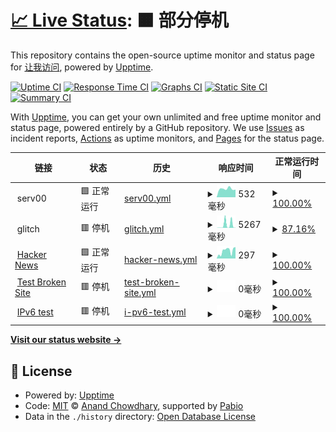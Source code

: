 # [📈 Live Status](https://demo.upptime.js.org): <!--live status--> **🟧 部分停机**

This repository contains the open-source uptime monitor and status page for [让我访问](https://demo.upptime.js.org), powered by [Upptime](https://github.com/upptime/upptime).

[![Uptime CI](https://github.com/worldciao/upptime/workflows/Uptime%20CI/badge.svg)](https://github.com/worldciao/upptime/actions?query=workflow%3A%22Uptime+CI%22)
[![Response Time CI](https://github.com/worldciao/upptime/workflows/Response%20Time%20CI/badge.svg)](https://github.com/worldciao/upptime/actions?query=workflow%3A%22Response+Time+CI%22)
[![Graphs CI](https://github.com/worldciao/upptime/workflows/Graphs%20CI/badge.svg)](https://github.com/worldciao/upptime/actions?query=workflow%3A%22Graphs+CI%22)
[![Static Site CI](https://github.com/worldciao/upptime/workflows/Static%20Site%20CI/badge.svg)](https://github.com/worldciao/upptime/actions?query=workflow%3A%22Static+Site+CI%22)
[![Summary CI](https://github.com/worldciao/upptime/workflows/Summary%20CI/badge.svg)](https://github.com/worldciao/upptime/actions?query=workflow%3A%22Summary+CI%22)

With [Upptime](https://upptime.js.org), you can get your own unlimited and free uptime monitor and status page, powered entirely by a GitHub repository. We use [Issues](https://github.com/worldciao/upptime/issues) as incident reports, [Actions](https://github.com/worldciao/upptime/actions) as uptime monitors, and [Pages](https://demo.upptime.js.org) for the status page.

<!--start: status pages-->
<!-- This summary is generated by Upptime (https://github.com/upptime/upptime) -->
<!-- Do not edit this manually, your changes will be overwritten -->
<!-- prettier-ignore -->
| 链接 | 状态 | 历史 | 响应时间 | 正常运行时间 |
| --- | ------ | ------- | ------------- | ------ |
| <img alt="" src="https://icons.duckduckgo.com/ip3/null.ico" height="13"> serv00 | 🟩 正常运行 | [serv00.yml](https://github.com/WorldCiao/upptime/commits/HEAD/history/serv00.yml) | <details><summary><img alt="响应时间图像" src="./graphs/serv00/response-time-week.png" height="20"> 532毫秒</summary><br><a href="https://worldciao.github.io/upptime/history/serv00"><img alt="响应时间 532" src="https://img.shields.io/endpoint?url=https%3A%2F%2Fraw.githubusercontent.com%2FWorldCiao%2Fupptime%2FHEAD%2Fapi%2Fserv00%2Fresponse-time.json"></a><br><a href="https://worldciao.github.io/upptime/history/serv00"><img alt="24 小时响应时间 481" src="https://img.shields.io/endpoint?url=https%3A%2F%2Fraw.githubusercontent.com%2FWorldCiao%2Fupptime%2FHEAD%2Fapi%2Fserv00%2Fresponse-time-day.json"></a><br><a href="https://worldciao.github.io/upptime/history/serv00"><img alt="7 天正常运行时间 532" src="https://img.shields.io/endpoint?url=https%3A%2F%2Fraw.githubusercontent.com%2FWorldCiao%2Fupptime%2FHEAD%2Fapi%2Fserv00%2Fresponse-time-week.json"></a><br><a href="https://worldciao.github.io/upptime/history/serv00"><img alt="30天的正常运行时间 532" src="https://img.shields.io/endpoint?url=https%3A%2F%2Fraw.githubusercontent.com%2FWorldCiao%2Fupptime%2FHEAD%2Fapi%2Fserv00%2Fresponse-time-month.json"></a><br><a href="https://worldciao.github.io/upptime/history/serv00"><img alt="1年的正常运行时间 532" src="https://img.shields.io/endpoint?url=https%3A%2F%2Fraw.githubusercontent.com%2FWorldCiao%2Fupptime%2FHEAD%2Fapi%2Fserv00%2Fresponse-time-year.json"></a></details> | <details><summary><a href="https://worldciao.github.io/upptime/history/serv00">100.00%</a></summary><a href="https://worldciao.github.io/upptime/history/serv00"><img alt="正常运行时间 100.00%" src="https://img.shields.io/endpoint?url=https%3A%2F%2Fraw.githubusercontent.com%2FWorldCiao%2Fupptime%2FHEAD%2Fapi%2Fserv00%2Fuptime.json"></a><br><a href="https://worldciao.github.io/upptime/history/serv00"><img alt="24 小时正常运行时间 100.00%" src="https://img.shields.io/endpoint?url=https%3A%2F%2Fraw.githubusercontent.com%2FWorldCiao%2Fupptime%2FHEAD%2Fapi%2Fserv00%2Fuptime-day.json"></a><br><a href="https://worldciao.github.io/upptime/history/serv00"><img alt="7 天正常运行时间 100.00%" src="https://img.shields.io/endpoint?url=https%3A%2F%2Fraw.githubusercontent.com%2FWorldCiao%2Fupptime%2FHEAD%2Fapi%2Fserv00%2Fuptime-week.json"></a><br><a href="https://worldciao.github.io/upptime/history/serv00"><img alt="30天的正常运行时间 100.00%" src="https://img.shields.io/endpoint?url=https%3A%2F%2Fraw.githubusercontent.com%2FWorldCiao%2Fupptime%2FHEAD%2Fapi%2Fserv00%2Fuptime-month.json"></a><br><a href="https://worldciao.github.io/upptime/history/serv00"><img alt="1年的正常运行时间 100.00%" src="https://img.shields.io/endpoint?url=https%3A%2F%2Fraw.githubusercontent.com%2FWorldCiao%2Fupptime%2FHEAD%2Fapi%2Fserv00%2Fuptime-year.json"></a></details>
| <img alt="" src="https://icons.duckduckgo.com/ip3/null.ico" height="13"> glitch | 🟥 停机 | [glitch.yml](https://github.com/WorldCiao/upptime/commits/HEAD/history/glitch.yml) | <details><summary><img alt="响应时间图像" src="./graphs/glitch/response-time-week.png" height="20"> 5267毫秒</summary><br><a href="https://worldciao.github.io/upptime/history/glitch"><img alt="响应时间 5267" src="https://img.shields.io/endpoint?url=https%3A%2F%2Fraw.githubusercontent.com%2FWorldCiao%2Fupptime%2FHEAD%2Fapi%2Fglitch%2Fresponse-time.json"></a><br><a href="https://worldciao.github.io/upptime/history/glitch"><img alt="24 小时响应时间 8356" src="https://img.shields.io/endpoint?url=https%3A%2F%2Fraw.githubusercontent.com%2FWorldCiao%2Fupptime%2FHEAD%2Fapi%2Fglitch%2Fresponse-time-day.json"></a><br><a href="https://worldciao.github.io/upptime/history/glitch"><img alt="7 天正常运行时间 5267" src="https://img.shields.io/endpoint?url=https%3A%2F%2Fraw.githubusercontent.com%2FWorldCiao%2Fupptime%2FHEAD%2Fapi%2Fglitch%2Fresponse-time-week.json"></a><br><a href="https://worldciao.github.io/upptime/history/glitch"><img alt="30天的正常运行时间 5267" src="https://img.shields.io/endpoint?url=https%3A%2F%2Fraw.githubusercontent.com%2FWorldCiao%2Fupptime%2FHEAD%2Fapi%2Fglitch%2Fresponse-time-month.json"></a><br><a href="https://worldciao.github.io/upptime/history/glitch"><img alt="1年的正常运行时间 5267" src="https://img.shields.io/endpoint?url=https%3A%2F%2Fraw.githubusercontent.com%2FWorldCiao%2Fupptime%2FHEAD%2Fapi%2Fglitch%2Fresponse-time-year.json"></a></details> | <details><summary><a href="https://worldciao.github.io/upptime/history/glitch">87.16%</a></summary><a href="https://worldciao.github.io/upptime/history/glitch"><img alt="正常运行时间 87.16%" src="https://img.shields.io/endpoint?url=https%3A%2F%2Fraw.githubusercontent.com%2FWorldCiao%2Fupptime%2FHEAD%2Fapi%2Fglitch%2Fuptime.json"></a><br><a href="https://worldciao.github.io/upptime/history/glitch"><img alt="24 小时正常运行时间 79.29%" src="https://img.shields.io/endpoint?url=https%3A%2F%2Fraw.githubusercontent.com%2FWorldCiao%2Fupptime%2FHEAD%2Fapi%2Fglitch%2Fuptime-day.json"></a><br><a href="https://worldciao.github.io/upptime/history/glitch"><img alt="7 天正常运行时间 87.16%" src="https://img.shields.io/endpoint?url=https%3A%2F%2Fraw.githubusercontent.com%2FWorldCiao%2Fupptime%2FHEAD%2Fapi%2Fglitch%2Fuptime-week.json"></a><br><a href="https://worldciao.github.io/upptime/history/glitch"><img alt="30天的正常运行时间 87.16%" src="https://img.shields.io/endpoint?url=https%3A%2F%2Fraw.githubusercontent.com%2FWorldCiao%2Fupptime%2FHEAD%2Fapi%2Fglitch%2Fuptime-month.json"></a><br><a href="https://worldciao.github.io/upptime/history/glitch"><img alt="1年的正常运行时间 87.16%" src="https://img.shields.io/endpoint?url=https%3A%2F%2Fraw.githubusercontent.com%2FWorldCiao%2Fupptime%2FHEAD%2Fapi%2Fglitch%2Fuptime-year.json"></a></details>
| <img alt="" src="https://icons.duckduckgo.com/ip3/news.ycombinator.com.ico" height="13"> [Hacker News](https://news.ycombinator.com) | 🟩 正常运行 | [hacker-news.yml](https://github.com/WorldCiao/upptime/commits/HEAD/history/hacker-news.yml) | <details><summary><img alt="响应时间图像" src="./graphs/hacker-news/response-time-week.png" height="20"> 297毫秒</summary><br><a href="https://worldciao.github.io/upptime/history/hacker-news"><img alt="响应时间 297" src="https://img.shields.io/endpoint?url=https%3A%2F%2Fraw.githubusercontent.com%2FWorldCiao%2Fupptime%2FHEAD%2Fapi%2Fhacker-news%2Fresponse-time.json"></a><br><a href="https://worldciao.github.io/upptime/history/hacker-news"><img alt="24 小时响应时间 453" src="https://img.shields.io/endpoint?url=https%3A%2F%2Fraw.githubusercontent.com%2FWorldCiao%2Fupptime%2FHEAD%2Fapi%2Fhacker-news%2Fresponse-time-day.json"></a><br><a href="https://worldciao.github.io/upptime/history/hacker-news"><img alt="7 天正常运行时间 297" src="https://img.shields.io/endpoint?url=https%3A%2F%2Fraw.githubusercontent.com%2FWorldCiao%2Fupptime%2FHEAD%2Fapi%2Fhacker-news%2Fresponse-time-week.json"></a><br><a href="https://worldciao.github.io/upptime/history/hacker-news"><img alt="30天的正常运行时间 297" src="https://img.shields.io/endpoint?url=https%3A%2F%2Fraw.githubusercontent.com%2FWorldCiao%2Fupptime%2FHEAD%2Fapi%2Fhacker-news%2Fresponse-time-month.json"></a><br><a href="https://worldciao.github.io/upptime/history/hacker-news"><img alt="1年的正常运行时间 297" src="https://img.shields.io/endpoint?url=https%3A%2F%2Fraw.githubusercontent.com%2FWorldCiao%2Fupptime%2FHEAD%2Fapi%2Fhacker-news%2Fresponse-time-year.json"></a></details> | <details><summary><a href="https://worldciao.github.io/upptime/history/hacker-news">100.00%</a></summary><a href="https://worldciao.github.io/upptime/history/hacker-news"><img alt="正常运行时间 100.00%" src="https://img.shields.io/endpoint?url=https%3A%2F%2Fraw.githubusercontent.com%2FWorldCiao%2Fupptime%2FHEAD%2Fapi%2Fhacker-news%2Fuptime.json"></a><br><a href="https://worldciao.github.io/upptime/history/hacker-news"><img alt="24 小时正常运行时间 100.00%" src="https://img.shields.io/endpoint?url=https%3A%2F%2Fraw.githubusercontent.com%2FWorldCiao%2Fupptime%2FHEAD%2Fapi%2Fhacker-news%2Fuptime-day.json"></a><br><a href="https://worldciao.github.io/upptime/history/hacker-news"><img alt="7 天正常运行时间 100.00%" src="https://img.shields.io/endpoint?url=https%3A%2F%2Fraw.githubusercontent.com%2FWorldCiao%2Fupptime%2FHEAD%2Fapi%2Fhacker-news%2Fuptime-week.json"></a><br><a href="https://worldciao.github.io/upptime/history/hacker-news"><img alt="30天的正常运行时间 100.00%" src="https://img.shields.io/endpoint?url=https%3A%2F%2Fraw.githubusercontent.com%2FWorldCiao%2Fupptime%2FHEAD%2Fapi%2Fhacker-news%2Fuptime-month.json"></a><br><a href="https://worldciao.github.io/upptime/history/hacker-news"><img alt="1年的正常运行时间 100.00%" src="https://img.shields.io/endpoint?url=https%3A%2F%2Fraw.githubusercontent.com%2FWorldCiao%2Fupptime%2FHEAD%2Fapi%2Fhacker-news%2Fuptime-year.json"></a></details>
| <img alt="" src="https://icons.duckduckgo.com/ip3/thissitedoesnotexist.koj.co.ico" height="13"> [Test Broken Site](https://thissitedoesnotexist.koj.co) | 🟥 停机 | [test-broken-site.yml](https://github.com/WorldCiao/upptime/commits/HEAD/history/test-broken-site.yml) | <details><summary><img alt="响应时间图像" src="./graphs/test-broken-site/response-time-week.png" height="20"> 0毫秒</summary><br><a href="https://worldciao.github.io/upptime/history/test-broken-site"><img alt="响应时间 0" src="https://img.shields.io/endpoint?url=https%3A%2F%2Fraw.githubusercontent.com%2FWorldCiao%2Fupptime%2FHEAD%2Fapi%2Ftest-broken-site%2Fresponse-time.json"></a><br><a href="https://worldciao.github.io/upptime/history/test-broken-site"><img alt="24 小时响应时间 0" src="https://img.shields.io/endpoint?url=https%3A%2F%2Fraw.githubusercontent.com%2FWorldCiao%2Fupptime%2FHEAD%2Fapi%2Ftest-broken-site%2Fresponse-time-day.json"></a><br><a href="https://worldciao.github.io/upptime/history/test-broken-site"><img alt="7 天正常运行时间 0" src="https://img.shields.io/endpoint?url=https%3A%2F%2Fraw.githubusercontent.com%2FWorldCiao%2Fupptime%2FHEAD%2Fapi%2Ftest-broken-site%2Fresponse-time-week.json"></a><br><a href="https://worldciao.github.io/upptime/history/test-broken-site"><img alt="30天的正常运行时间 0" src="https://img.shields.io/endpoint?url=https%3A%2F%2Fraw.githubusercontent.com%2FWorldCiao%2Fupptime%2FHEAD%2Fapi%2Ftest-broken-site%2Fresponse-time-month.json"></a><br><a href="https://worldciao.github.io/upptime/history/test-broken-site"><img alt="1年的正常运行时间 0" src="https://img.shields.io/endpoint?url=https%3A%2F%2Fraw.githubusercontent.com%2FWorldCiao%2Fupptime%2FHEAD%2Fapi%2Ftest-broken-site%2Fresponse-time-year.json"></a></details> | <details><summary><a href="https://worldciao.github.io/upptime/history/test-broken-site">100.00%</a></summary><a href="https://worldciao.github.io/upptime/history/test-broken-site"><img alt="正常运行时间 100.00%" src="https://img.shields.io/endpoint?url=https%3A%2F%2Fraw.githubusercontent.com%2FWorldCiao%2Fupptime%2FHEAD%2Fapi%2Ftest-broken-site%2Fuptime.json"></a><br><a href="https://worldciao.github.io/upptime/history/test-broken-site"><img alt="24 小时正常运行时间 100.00%" src="https://img.shields.io/endpoint?url=https%3A%2F%2Fraw.githubusercontent.com%2FWorldCiao%2Fupptime%2FHEAD%2Fapi%2Ftest-broken-site%2Fuptime-day.json"></a><br><a href="https://worldciao.github.io/upptime/history/test-broken-site"><img alt="7 天正常运行时间 100.00%" src="https://img.shields.io/endpoint?url=https%3A%2F%2Fraw.githubusercontent.com%2FWorldCiao%2Fupptime%2FHEAD%2Fapi%2Ftest-broken-site%2Fuptime-week.json"></a><br><a href="https://worldciao.github.io/upptime/history/test-broken-site"><img alt="30天的正常运行时间 100.00%" src="https://img.shields.io/endpoint?url=https%3A%2F%2Fraw.githubusercontent.com%2FWorldCiao%2Fupptime%2FHEAD%2Fapi%2Ftest-broken-site%2Fuptime-month.json"></a><br><a href="https://worldciao.github.io/upptime/history/test-broken-site"><img alt="1年的正常运行时间 100.00%" src="https://img.shields.io/endpoint?url=https%3A%2F%2Fraw.githubusercontent.com%2FWorldCiao%2Fupptime%2FHEAD%2Fapi%2Ftest-broken-site%2Fuptime-year.json"></a></details>
| <img alt="" src="https://icons.duckduckgo.com/ip3/null.ico" height="13"> [IPv6 test](forwardemail.net) | 🟥 停机 | [i-pv6-test.yml](https://github.com/WorldCiao/upptime/commits/HEAD/history/i-pv6-test.yml) | <details><summary><img alt="响应时间图像" src="./graphs/i-pv6-test/response-time-week.png" height="20"> 0毫秒</summary><br><a href="https://worldciao.github.io/upptime/history/i-pv6-test"><img alt="响应时间 0" src="https://img.shields.io/endpoint?url=https%3A%2F%2Fraw.githubusercontent.com%2FWorldCiao%2Fupptime%2FHEAD%2Fapi%2Fi-pv6-test%2Fresponse-time.json"></a><br><a href="https://worldciao.github.io/upptime/history/i-pv6-test"><img alt="24 小时响应时间 0" src="https://img.shields.io/endpoint?url=https%3A%2F%2Fraw.githubusercontent.com%2FWorldCiao%2Fupptime%2FHEAD%2Fapi%2Fi-pv6-test%2Fresponse-time-day.json"></a><br><a href="https://worldciao.github.io/upptime/history/i-pv6-test"><img alt="7 天正常运行时间 0" src="https://img.shields.io/endpoint?url=https%3A%2F%2Fraw.githubusercontent.com%2FWorldCiao%2Fupptime%2FHEAD%2Fapi%2Fi-pv6-test%2Fresponse-time-week.json"></a><br><a href="https://worldciao.github.io/upptime/history/i-pv6-test"><img alt="30天的正常运行时间 0" src="https://img.shields.io/endpoint?url=https%3A%2F%2Fraw.githubusercontent.com%2FWorldCiao%2Fupptime%2FHEAD%2Fapi%2Fi-pv6-test%2Fresponse-time-month.json"></a><br><a href="https://worldciao.github.io/upptime/history/i-pv6-test"><img alt="1年的正常运行时间 0" src="https://img.shields.io/endpoint?url=https%3A%2F%2Fraw.githubusercontent.com%2FWorldCiao%2Fupptime%2FHEAD%2Fapi%2Fi-pv6-test%2Fresponse-time-year.json"></a></details> | <details><summary><a href="https://worldciao.github.io/upptime/history/i-pv6-test">100.00%</a></summary><a href="https://worldciao.github.io/upptime/history/i-pv6-test"><img alt="正常运行时间 100.00%" src="https://img.shields.io/endpoint?url=https%3A%2F%2Fraw.githubusercontent.com%2FWorldCiao%2Fupptime%2FHEAD%2Fapi%2Fi-pv6-test%2Fuptime.json"></a><br><a href="https://worldciao.github.io/upptime/history/i-pv6-test"><img alt="24 小时正常运行时间 100.00%" src="https://img.shields.io/endpoint?url=https%3A%2F%2Fraw.githubusercontent.com%2FWorldCiao%2Fupptime%2FHEAD%2Fapi%2Fi-pv6-test%2Fuptime-day.json"></a><br><a href="https://worldciao.github.io/upptime/history/i-pv6-test"><img alt="7 天正常运行时间 100.00%" src="https://img.shields.io/endpoint?url=https%3A%2F%2Fraw.githubusercontent.com%2FWorldCiao%2Fupptime%2FHEAD%2Fapi%2Fi-pv6-test%2Fuptime-week.json"></a><br><a href="https://worldciao.github.io/upptime/history/i-pv6-test"><img alt="30天的正常运行时间 100.00%" src="https://img.shields.io/endpoint?url=https%3A%2F%2Fraw.githubusercontent.com%2FWorldCiao%2Fupptime%2FHEAD%2Fapi%2Fi-pv6-test%2Fuptime-month.json"></a><br><a href="https://worldciao.github.io/upptime/history/i-pv6-test"><img alt="1年的正常运行时间 100.00%" src="https://img.shields.io/endpoint?url=https%3A%2F%2Fraw.githubusercontent.com%2FWorldCiao%2Fupptime%2FHEAD%2Fapi%2Fi-pv6-test%2Fuptime-year.json"></a></details>

<!--end: status pages-->

[**Visit our status website →**](https://demo.upptime.js.org)

## 📄 License

- Powered by: [Upptime](https://github.com/upptime/upptime)
- Code: [MIT](./LICENSE) © [Anand Chowdhary](https://anandchowdhary.com), supported by [Pabio](https://pabio.com)
- Data in the `./history` directory: [Open Database License](https://opendatacommons.org/licenses/odbl/1-0/)
